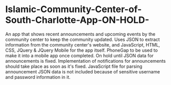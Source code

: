 # Islamic-Community-Center-of-South-Charlotte-App-ON-HOLD-
An app that shows recent announcements and upcoming events by the community center to keep the community updated. Uses JSON to extract information from the community center's website, and JavaScript, HTML, CSS, JQuery & JQuery Mobile for the app itself. PhoneGap to be used to make it into a mobile app once completed. On hold until JSON data for announcements is fixed. Implementation of notifications for announcements should take place as soon as it's fixed. JavaScript file for parsing announcement JSON data is not included because of sensitive username and password information in it.
